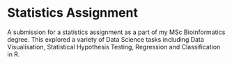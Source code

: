 # Statistics Assignment
A submission for a statistics assignment as a part of my MSc Bioinformatics degree. This explored a variety of Data Science tasks including Data Visualisation, Statistical Hypothesis Testing, Regression and Classification in R.
